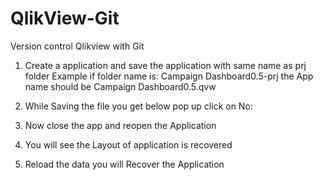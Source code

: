 # QlikView-Git
Version control Qlikview with Git

1. Create a application and save the application with same name as prj folder
   Example if folder name is: Campaign Dashboard0.5-prj the App name should be Campaign Dashboard0.5.qvw

2. While Saving the file you get below pop up click on No:

3. Now close the app and reopen the Application

4. You will see the Layout of application is recovered

5. Reload the data you will Recover the Application

